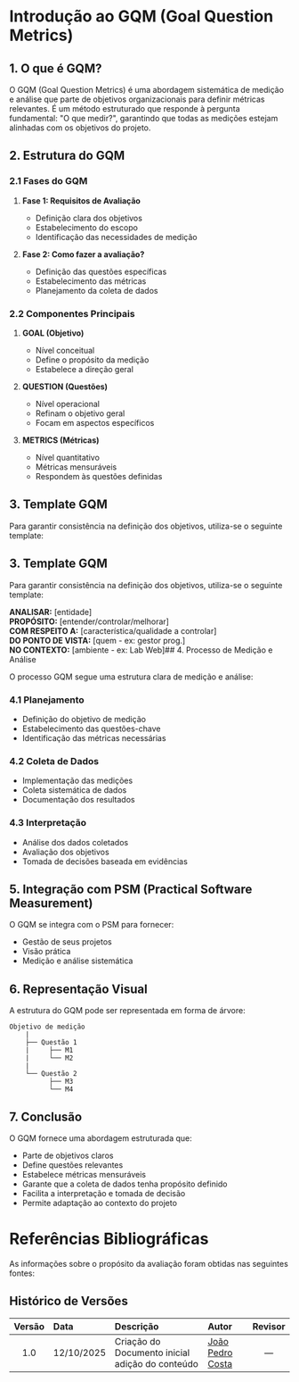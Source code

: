 # Introdução ao GQM (Goal Question Metrics)

## 1. O que é GQM?

O GQM (Goal Question Metrics) é uma abordagem sistemática de medição e análise que parte de objetivos organizacionais para definir métricas relevantes. É um método estruturado que responde à pergunta fundamental: "O que medir?", garantindo que todas as medições estejam alinhadas com os objetivos do projeto.

## 2. Estrutura do GQM

### 2.1 Fases do GQM

1. **Fase 1: Requisitos de Avaliação**
   - Definição clara dos objetivos
   - Estabelecimento do escopo
   - Identificação das necessidades de medição

2. **Fase 2: Como fazer a avaliação?**
   - Definição das questões específicas
   - Estabelecimento das métricas
   - Planejamento da coleta de dados

### 2.2 Componentes Principais

1. **GOAL (Objetivo)**
   - Nível conceitual
   - Define o propósito da medição
   - Estabelece a direção geral

2. **QUESTION (Questões)**
   - Nível operacional
   - Refinam o objetivo geral
   - Focam em aspectos específicos

3. **METRICS (Métricas)**
   - Nível quantitativo
   - Métricas mensuráveis
   - Respondem às questões definidas

## 3. Template GQM

Para garantir consistência na definição dos objetivos, utiliza-se o seguinte template:

## 3. Template GQM

Para garantir consistência na definição dos objetivos, utiliza-se o seguinte template:

**ANALISAR:** [entidade]  
**PROPÓSITO:** [entender/controlar/melhorar]  
**COM RESPEITO A:** [característica/qualidade a controlar]  
**DO PONTO DE VISTA:** [quem - ex: gestor prog.]  
**NO CONTEXTO:** [ambiente - ex: Lab Web]## 4. Processo de Medição e Análise

O processo GQM segue uma estrutura clara de medição e análise:

### 4.1 Planejamento
- Definição do objetivo de medição
- Estabelecimento das questões-chave
- Identificação das métricas necessárias

### 4.2 Coleta de Dados
- Implementação das medições
- Coleta sistemática de dados
- Documentação dos resultados

### 4.3 Interpretação
- Análise dos dados coletados
- Avaliação dos objetivos
- Tomada de decisões baseada em evidências

## 5. Integração com PSM (Practical Software Measurement)

O GQM se integra com o PSM para fornecer:
- Gestão de seus projetos
- Visão prática
- Medição e análise sistemática

## 6. Representação Visual

A estrutura do GQM pode ser representada em forma de árvore:

```
Objetivo de medição
    |
    ├── Questão 1
    |     ├── M1
    |     └── M2
    |
    └── Questão 2
          ├── M3
          └── M4
```

## 7. Conclusão

O GQM fornece uma abordagem estruturada que:
- Parte de objetivos claros
- Define questões relevantes
- Estabelece métricas mensuráveis
- Garante que a coleta de dados tenha propósito definido
- Facilita a interpretação e tomada de decisão
- Permite adaptação ao contexto do projeto

# Referências Bibliográficas

As informações sobre o propósito da avaliação foram obtidas nas seguintes fontes:

> <a id="ref1"></a> 

## Histórico de Versões

| Versão | Data       | Descrição                         | Autor                               | Revisor |
|:------:|:----------|:----------------------------------|:-------------------------------------|:-------:|
| 1.0    | 12/10/2025 | Criação do Documento inicial adição do conteúdo | [João Pedro Costa](https://github.com/johnaopedro) |   —    |